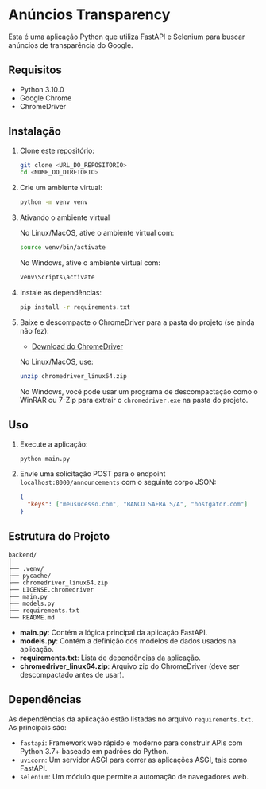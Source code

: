 # Anúncios Transparency

Esta é uma aplicação Python que utiliza FastAPI e Selenium para buscar anúncios de transparência do Google. 

## Requisitos

- Python 3.10.0
- Google Chrome
- ChromeDriver

## Instalação

1. Clone este repositório:

    ```sh
    git clone <URL_DO_REPOSITORIO>
    cd <NOME_DO_DIRETORIO>
    ```

2. Crie um ambiente virtual:

    ```sh
    python -m venv venv
    ```

3. Ativando o ambiente virtual

    No Linux/MacOS, ative o ambiente virtual com:

    ```sh
    source venv/bin/activate
    ```

    No Windows, ative o ambiente virtual com:

    ```sh
    venv\Scripts\activate
    ```

4. Instale as dependências:

    ```sh
    pip install -r requirements.txt
    ```

5. Baixe e descompacte o ChromeDriver para a pasta do projeto (se ainda não fez):

    - [Download do ChromeDriver](https://sites.google.com/a/chromium.org/chromedriver/downloads)

    No Linux/MacOS, use:

    ```sh
    unzip chromedriver_linux64.zip
    ```

    No Windows, você pode usar um programa de descompactação como o WinRAR ou 7-Zip para extrair o `chromedriver.exe` na pasta do projeto.

## Uso

1. Execute a aplicação:

    ```sh
    python main.py
    ```

2. Envie uma solicitação POST para o endpoint `localhost:8000/announcements` com o seguinte corpo JSON:

    ```json
    {
      "keys": ["meusucesso.com", "BANCO SAFRA S/A", "hostgator.com"]
    }
    ```

## Estrutura do Projeto
```
backend/
│
├── .venv/
├── pycache/
├── chromedriver_linux64.zip
├── LICENSE.chromedriver
├── main.py
├── models.py
├── requirements.txt
└── README.md
```

- **main.py**: Contém a lógica principal da aplicação FastAPI.
- **models.py**: Contém a definição dos modelos de dados usados na aplicação.
- **requirements.txt**: Lista de dependências da aplicação.
- **chromedriver_linux64.zip**: Arquivo zip do ChromeDriver (deve ser descompactado antes de usar).

## Dependências

As dependências da aplicação estão listadas no arquivo `requirements.txt`. As principais são:

- `fastapi`: Framework web rápido e moderno para construir APIs com Python 3.7+ baseado em padrões do Python.
- `uvicorn`: Um servidor ASGI para correr as aplicações ASGI, tais como FastAPI.
- `selenium`: Um módulo que permite a automação de navegadores web.
